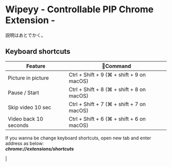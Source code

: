 # Wipeyy - Controllable PIP Chrome Extension - 

説明はあとでかく。

## Keyboard shortcuts
| Feature               | Command                                  |
| --------------------- | ----------------------------------------- |
| Picture in picture    | Ctrl + Shift + 9 (⌘ + shift + 9 on macOS) |
| Pause / Start         | Ctrl + Shift + 8 (⌘ + shift + 8 on macOS) |
| Skip video 10 sec     | Ctrl + Shift + 7 (⌘ + shift + 7 on macOS) |
| Video back 10 seconds | Ctrl + Shift + 6 (⌘ + shift + 6 on macOS) |

If you wanna be change keyboard shortcuts, open new tab and enter address as below:  
***chrome://extensions/shortcuts***
<!-- # wipeyy
全てのエンジニアを駄目にする機能が2つ
1. ピクチャーインピクチャー(フローティングビデオ)

開いているウィンドウに関係なく常に動画だけが最前面に表示されます。
　＞ 仕事中にYouTubeを内緒で見たいときに。
　＞ エディタを操作しながらドットインストールの動画を好きな位置にサイズに。


1. 動画の自動再生
　＞ 再生ボタンを押さずに自動で再生
　＞ ドットインストールの動画を連続再生


3. 自動で完了ボタンを押す
　＞ ドットインストールの動画を視聴したら自動で完了ボタンを押せます。
youtubeでドットインストール で使える。

【Keyboard shortcuts】
Picture in picture      : Ctrl + Shift + 9 (⌘ + shift + 9 on macOS)
Pause / Start           : Ctrl + Shift + 8 (⌘ + shift + 8 on macOS)
Skip video 10 sec       : Ctrl + Shift + 7 (⌘ + shift + 7 on macOS)
Video back 10 seconds   : Ctrl + Shift + 6 (⌘ + shift + 6 on macOS)

### Commit Emoji Prefix

|              **type**              | **emoji** |
| :--------------------------------: | :-------: |
| 初めてのコミット（Initial Commit） |    🎉     |
|   バージョンタグ（Version Tag）    |    🔖     |
|       新機能（New Feature）        |     ✨     |
|         バグ修正（Bugfix）         |    🐛     |
|   リファクタリング(Refactoring)    |    ♻️     |
|   ドキュメント（Documentation）    |    📚     |
|    デザインUI/UX(Accessibility)    |    🎨     |
|   パフォーマンス（Performance）    |    🐎     |
|         ツール（Tooling）          |    🔧     |
|          テスト（Tests）           |    🚨     |
|     非推奨追加（Deprecation）      |    💩     |
|          削除（Removal）           |    🗑️    |
|       WIP(Work In Progress)        |    🚧     | --> |
